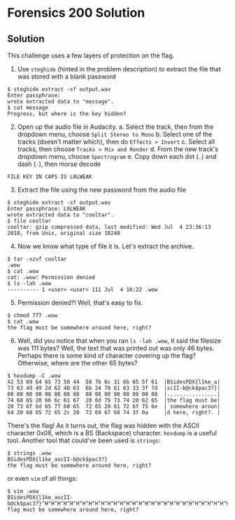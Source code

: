 # Forensics 200 Solution

## Solution

This challenge uses a few layers of protection on the flag.

1. Use `steghide` (hinted in the problem description) to extract the file that was stored with a blank password
```
$ steghide extract -sf output.wav
Enter passphrase:
wrote extracted data to "message".
$ cat message
Progress, but where is the key hidden?
```
2. Open up the audio file in Audacity.
    a. Select the track, then from the dropdown menu, choose `Split Stereo to Mono`
    b. Select one of the tracks (doesn't matter which), then do `Effects > Invert`
    c. Select all tracks, then choose `Tracks > Mix and Render`
    d. From the new track's dropdown menu, choose `Spectrogram`
    e. Copy down each dot (`.`) and dash (`-`), then morse decode
```
FILE KEY IN CAPS IS L0LWEAK
```
3. Extract the file using the new password from the audio file
```
$ steghide extract -sf output.wav
Enter passphrase: L0LWEAK
wrote extracted data to "cooltar".
$ file cooltar
cooltar: gzip compressed data, last modified: Wed Jul  4 23:36:13 2018, from Unix, original size 10240
```
4. Now we know what type of file it is. Let's extract the archive.
```
$ tar -xzvf cooltar
.wow
$ cat .wow
cat: .wow: Permission denied
$ ls -lah .wow
---------- 1 <user> <user> 111 Jul  4 16:22 .wow
```
5. Permission denied?! Well, that's easy to fix.
```
$ chmod 777 .wow
$ cat .wow
the flag must be somewhere around here, right?
```
6. Well, did you notice that when you ran `ls -lah .wow`, it said the filesize was 111 bytes? Well, the text that was printed out was only 46 bytes. Perhaps there is some kind of character covering up the flag? Otherwise, where are the other 65 bytes?
```
$ hexdump -C .wow
42 53 69 64 65 73 50 44  58 7b 6c 31 6b 65 5f 61  |BSidesPDX{l1ke_a|
73 63 49 49 2d 62 40 63  6b 24 70 61 63 33 3f 7d  |scII-b@ck$pac3?}|
08 08 08 08 08 08 08 08  08 08 08 08 08 08 08 08  |................|
74 68 65 20 66 6c 61 67  20 6d 75 73 74 20 62 65  |the flag must be|
20 73 6f 6d 65 77 68 65  72 65 20 61 72 6f 75 6e  | somewhere aroun|
64 20 68 65 72 65 2c 20  72 69 67 68 74 3f 0a     |d here, right?. |
```

There's the flag! As it turns out, the flag was hidden with the ASCII character 0x08, which is a BS (Backspace) character. `hexdump` is a useful tool. Another tool that could've been used is `strings`:

```
$ strings .wow
BSidesPDX{l1ke_ascII-b@ck$pac3?}
the flag must be somewhere around here, right?
```

or even `vim` of all things:

```
$ vim .wow
BSidesPDX{l1ke_ascII-b@ck$pac3?}^H^H^H^H^H^H^H^H^H^H^H^H^H^H^H^H^H^H^H^H^H^H^H^H^H^H^H^H^H^H^H^Hthe flag must be somewhere around here, right?
```
